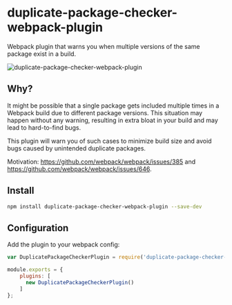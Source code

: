# duplicate-package-checker-webpack-plugin

Webpack plugin that warns you when multiple versions of the same package exist in a build.

![duplicate-package-checker-webpack-plugin](https://cloud.githubusercontent.com/assets/729230/21966496/c6809252-db74-11e6-91d5-73d13e07e615.png)

## Why?

It might be possible that a single package gets included multiple times in a Webpack build due to different package versions. This situation may happen without any warning,  resulting in extra bloat in your build and may lead to hard-to-find bugs.

This plugin will warn you of such cases to minimize build size and avoid bugs caused by unintended duplicate packages.

Motivation: https://github.com/webpack/webpack/issues/385 and https://github.com/webpack/webpack/issues/646.

## Install

```sh
npm install duplicate-package-checker-webpack-plugin --save-dev
```

## Configuration

Add the plugin to your webpack config:

```js
var DuplicatePackageCheckerPlugin = require('duplicate-package-checker-webpack-plugin');

module.exports = {
    plugins: [
      new DuplicatePackageCheckerPlugin()
    ]
};
```
